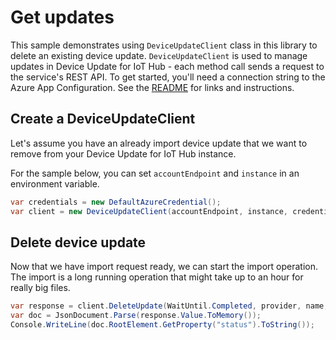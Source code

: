 # Get updates

This sample demonstrates using `DeviceUpdateClient` class in this library to delete an existing device update. `DeviceUpdateClient` is used to manage updates in Device Update for IoT Hub - each method call sends a request to the service's REST API.  To get started, you'll need a connection string to the Azure App Configuration. See the [README](https://github.com/Azure/azure-sdk-for-net/tree/main/sdk/deviceupdate/Azure.IoT.DeviceUpdate/README.md) for links and instructions.

 ## Create a DeviceUpdateClient
 
Let's assume you have an already import device update that we want to remove from your Device Update for IoT Hub instance. 
 
For the sample below, you can set `accountEndpoint` and `instance` in an environment variable.

```C#
var credentials = new DefaultAzureCredential();
var client = new DeviceUpdateClient(accountEndpoint, instance, credentials);
```

## Delete device update

Now that we have import request ready, we can start the import operation. The import is a long running operation that might take up to an hour for really big files.

```C#
var response = client.DeleteUpdate(WaitUntil.Completed, provider, name, version);
var doc = JsonDocument.Parse(response.Value.ToMemory());
Console.WriteLine(doc.RootElement.GetProperty("status").ToString());
```
